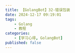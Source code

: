 ```yaml
---
title: 【GolangBot】32-错误包装
date: 2024-12-17 09:19:01
tags: 
    - Golang
    - 教程
categories:
    - [学习心得, GolangBot]
published: false
---
```

